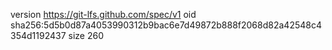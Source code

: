 version https://git-lfs.github.com/spec/v1
oid sha256:5d5b0d87a4053990312b9bac6e7d49872b888f2068d82a42548c4354d1192437
size 260
